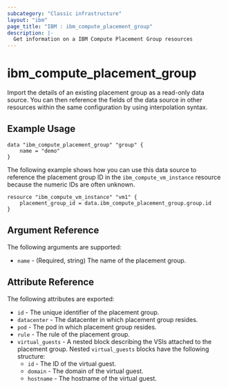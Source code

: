 ```yaml
---
subcategory: "Classic infrastructure"
layout: "ibm"
page_title: "IBM : ibm_compute_placement_group"
description: |-
  Get information on a IBM Compute Placement Group resources
---
```


# ibm\_compute_placement_group

Import the details of an existing placement group as a read-only data source. You can then reference the fields of the data source in other resources within the same configuration by using interpolation syntax.

## Example Usage

```hcl
data "ibm_compute_placement_group" "group" {
    name = "demo"
}
```

The following example shows how you can use this data source to reference the placement group ID in the `ibm_compute_vm_instance` resource because the numeric IDs are often unknown.

```hcl
resource "ibm_compute_vm_instance" "vm1" {
    placement_group_id = data.ibm_compute_placement_group.group.id
}
```

## Argument Reference

The following arguments are supported:

* `name` - (Required, string) The name of the placement group.

## Attribute Reference

The following attributes are exported:

* `id` - The unique identifier of the placement group.
* `datacenter` - The datacenter in which placement group resides.
* `pod` - The pod in which placement group resides.
* `rule` - The rule of the placement group.
* `virtual_guests` - A nested block describing the VSIs attached to the placement group. Nested `virtual_guests` blocks have the following structure:
  * `id` - The ID of the virtual guest.
  * `domain` - The domain of the virtual guest.
  * `hostname` - The hostname of the virtual guest.



